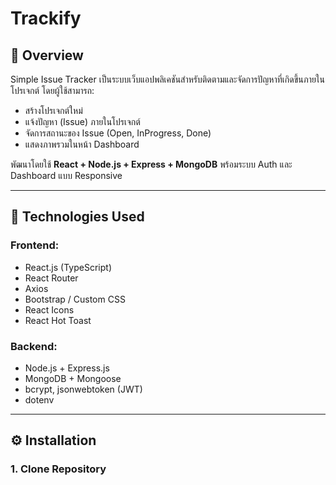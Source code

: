 # Trackify


## 📌 Overview
Simple Issue Tracker เป็นระบบเว็บแอปพลิเคชันสำหรับติดตามและจัดการปัญหาที่เกิดขึ้นภายในโปรเจกต์ โดยผู้ใช้สามารถ:
- สร้างโปรเจกต์ใหม่
- แจ้งปัญหา (Issue) ภายในโปรเจกต์
- จัดการสถานะของ Issue (Open, InProgress, Done)
- แสดงภาพรวมในหน้า Dashboard

พัฒนาโดยใช้ **React + Node.js + Express + MongoDB** พร้อมระบบ Auth และ Dashboard แบบ Responsive

---

## 🧰 Technologies Used

### Frontend:
- React.js (TypeScript)
- React Router
- Axios
- Bootstrap / Custom CSS
- React Icons
- React Hot Toast

### Backend:
- Node.js + Express.js
- MongoDB + Mongoose
- bcrypt, jsonwebtoken (JWT)
- dotenv

---

## ⚙️ Installation

### 1. Clone Repository

```bash
